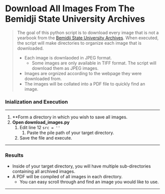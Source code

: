 # Download All Images From The Bemidji State University Archives

>The goal of this python script is to download every image that is not a yearbook from the [Bemidji State University Archives](midjistate.edu/library/archives/index.html).
>When executed, the script will make directories to organize each image that is downloaded.
>  - Each image is downlaoded in JPEG format.
>     - Some images are only available in TIFF format. The script will download them as JPEG images.
>  - Images are orgnized according to the webpage they were downloaded from.
>  - The images will be collated into a PDF file to quickly find an image.

### Inialization and Execution

---

1. **Form a directory in which you wish to save all images.
2. **Open download_images.py**
   1. Edit line 12
      `src = ''`
      1. Paste the pile path of your target directory.
   2. Save the file and execute.

---

### Results

- Inside of your target directory, you will have multiple sub-directories containing all archived images.
- A PDF will be compiled of all images in each directory.
  - You can easy scroll through and find an image you would like to use.
---
